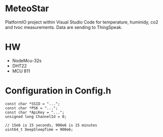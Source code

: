 # MeteoStar
PlatformIO project within Visual Studio Code for temperature, huminidy, co2 and tvoc measurements. Data are sending to ThingSpeak.

# HW
- NodeMcu-32s
- DHT22
- MCU 811

# Configuration in Config.h
```
const char *SSID = "...";
const char *PSK = "...";
const char *ApiKey = "...";
unsigned long ChannelId = 0;

// 15e6 is 15 seconds, 900e6 is 15 minutes
uint64_t DeepSleepTime = 900e6;
```
